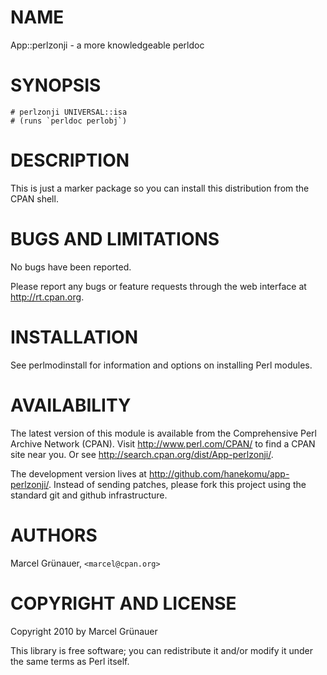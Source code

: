 # NAME

App::perlzonji - a more knowledgeable perldoc

# SYNOPSIS

    # perlzonji UNIVERSAL::isa
    # (runs `perldoc perlobj`)

# DESCRIPTION

This is just a marker package so you can install this distribution from the
CPAN shell.

# BUGS AND LIMITATIONS

No bugs have been reported.

Please report any bugs or feature requests through the web interface at
<http://rt.cpan.org>.

# INSTALLATION

See perlmodinstall for information and options on installing Perl modules.

# AVAILABILITY

The latest version of this module is available from the Comprehensive Perl
Archive Network (CPAN). Visit <http://www.perl.com/CPAN/> to find a CPAN
site near you. Or see <http://search.cpan.org/dist/App-perlzonji/>.

The development version lives at <http://github.com/hanekomu/app-perlzonji/>.
Instead of sending patches, please fork this project using the standard git
and github infrastructure.

# AUTHORS

Marcel Gr&uuml;nauer, `<marcel@cpan.org>`

# COPYRIGHT AND LICENSE

Copyright 2010 by Marcel Gr&uuml;nauer

This library is free software; you can redistribute it and/or modify
it under the same terms as Perl itself.